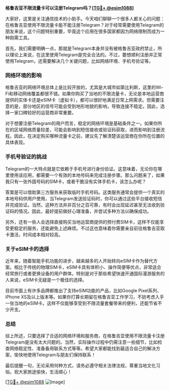 **格鲁吉亚不限流量卡可以注册Telegram吗？[[TG💪+ @esim1088](https://t.me/s/esim1088)]**

大家好，这里是关注通信技术的小助手。今天咱们聊聊一个很多人都关心的问题：在格鲁吉亚使用不限流量卡能不能注册Telegram？对于经常需要使用Telegram的朋友来说，这个问题特别重要，毕竟这个应用在很多国家都因为网络限制而成为一种刚需工具。

首先，我们需要明确一点，那就是Telegram本身并没有被格鲁吉亚政府禁止，所以理论上来说，在这里使用Telegram是完全合法的。不过，要想顺利注册并正常使用Telegram，还需要解决几个关键问题，比如网络环境、手机号验证等。

### 网络环境的影响

格鲁吉亚的网络环境总体上是比较开放的，尤其是大城市如第比利斯，这里的Wi-Fi和移动网络覆盖都很不错。如果你购买了当地的不限流量卡，无论是本地运营商提供的实体卡还是eSIM卡（虚拟卡），都可以很好地满足日常上网需求。但需要注意的是，部分地区的信号可能会受到地形地貌的影响，导致连接不稳定。因此，选择一家口碑较好的运营商非常重要。

对于想要注册Telegram的用户而言，稳定的网络环境是基础条件之一。如果你所在的区域网络质量较差，可能会影响到短信接收或验证码获取，进而影响到注册流程。因此，在决定购买哪种流量卡之前，建议先了解清楚该运营商在你所在位置的具体表现。

### 手机号验证的挑战

Telegram的一大特点就是它依赖于手机号进行身份验证。这意味着，无论你在哪里使用该应用，都需要一个有效的本地号码来完成注册步骤。那么问题来了，如果我只有一张外国号码的SIM卡，或者干脆没有实体手机卡，该怎么办呢？

答案是可以借助第三方服务来获取临时手机号码。这类服务通常会提供一个真实的本地号码供用户使用，当Telegram发送验证码时，你可以通过这些平台接收短信并完成验证。当然，这种方法并非百分之百可靠，有时会出现延迟甚至无法收到验证码的情况。因此，最好提前做好心理准备，并尝试多种方法以确保成功。

另外，还有一些人会选择直接购买当地运营商提供的预付费SIM卡，这样不仅能享受更稳定的服务，还能避免上述麻烦。不过这也意味着你需要亲自前往格鲁吉亚取卡激活，时间成本相对较高。

### 关于eSIM卡的选择

近年来，随着智能手机功能的进步，越来越多的人开始转向eSIM卡作为替代方案。相比于传统的物理SIM卡，eSIM卡具有体积小、操作简便等优点，非常适合经常旅行或者更换设备的用户群体。特别是对于那些希望快速开通国际漫游服务的人来说，eSIM卡无疑是一个极佳的选择。

目前市面上有许多品牌都推出了支持eSIM功能的产品，比如Google Pixel系列、iPhone XS及以上版本等。如果你打算长期留在格鲁吉亚工作学习，不妨考虑入手一张当地的eSIM卡。这样不仅能够享受到不限流量套餐带来的便利，还能节省不少开支。

### 总结

综上所述，只要选择了合适的网络环境和服务商，在格鲁吉亚使用不限流量卡注册Telegram是没有太大问题的。当然，实际操作过程中仍需注意一些细节，比如检查网络稳定性、准备备用联系方式等等。希望大家都能找到最适合自己的解决方案，愉快地使用Telegram与朋友们保持联系！

最后提醒一句，无论采用何种方式，请务必遵守相关法律法规，尊重当地文化习俗。祝大家旅途愉快，生活顺心！

[[TG💪+ @esim1088](https://t.me/s/esim1088) ![Image](https://i.postimg.cc/4NQfJmqS/Snipaste-2025-05-13-00-14-12.png)]